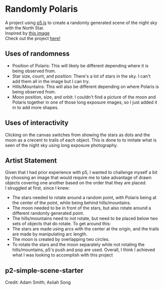 # Randomly Polaris
A project using [p5.js](https://p5js.org/) to create a randomly generated scene of the night sky with the North Star. <br/>
Inspired by [this image](https://www.science.org/do/10.1126/article.27798/abs/sn-northstar.jpg) <br/>
Check out the project [here!](https://teihek.github.io/CMPM147-P2/)

## Uses of randomness
- Position of Polaris: This will likely be different depending where it is being observed from.
- Star size, count, and position: There's a lot of stars in the sky. I can't add them all in the image but I can try.
- Hills/Mountains: This will also be different depending on where Polaris is being observed from.
- Moon position, size, and orbit: I couldn't find a picture of the moon and Polaris together in one of those long exposure images, so I just added it in to add more shapes.

## Uses of interactivity
Clicking on the canvas switches from showing the stars as dots and the moon as a crecent to trails of each object. This is done to to imitate what is seen of the night sky using long exposure photography.

## Artist Statement
Given that I had prior experience with p5, I wanted to challenge myself a bit by choosing an image that would require me to take advantage of drawn objects covering one another based on the order that they are placed. <br/> 
I struggled at first, since I knew: <br/>
- The stars needed to rotate around a random point, with Polaris being at the center of the point, while being behind hills/mountains.
- The moon needed to be in front of the stars, but also rotate around a different randomly generated point.
- The hills/mountains need to not rotate, but need to be placed below two sets of objects that do rotate.
To get around this: <br/>
- The stars are made using arcs with the center at the origin, and the trails are made by manipulating arc length.
- The moon is created by overlapping two circles.
- To rotate the stars and the moon separately while not rotating the hills/mountains, p5's push and pop are used.
Overall, I think I achieved what I was looking to accomplish with this project

## p2-simple-scene-starter
Credit: Adam Smith; Asiiah Song
